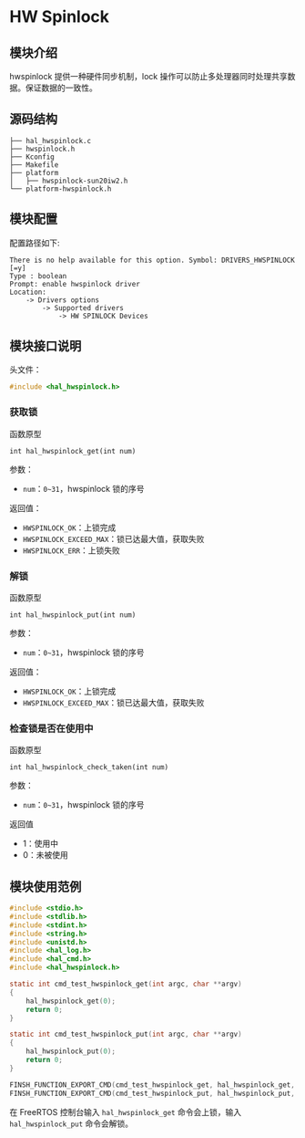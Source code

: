 # HW Spinlock

## 模块介绍

hwspinlock 提供一种硬件同步机制，lock 操作可以防止多处理器同时处理共享数据。保证数据的一致性。

## 源码结构

```
├── hal_hwspinlock.c
├── hwspinlock.h
├── Kconfig
├── Makefile
├── platform
│   ├── hwspinlock-sun20iw2.h 
└── platform-hwspinlock.h
```

## 模块配置

配置路径如下:

```
There is no help available for this option. Symbol: DRIVERS_HWSPINLOCK [=y]
Type : boolean
Prompt: enable hwspinlock driver
Location:
    -> Drivers options
        -> Supported drivers
            -> HW SPINLOCK Devices
```

## 模块接口说明

头文件：

```c
#include <hal_hwspinlock.h>
```

### 获取锁

函数原型

```
int hal_hwspinlock_get(int num)
```

参数：

- `num`：`0~31`，hwspinlock 锁的序号

返回值：

- `HWSPINLOCK_OK`：上锁完成
- `HWSPINLOCK_EXCEED_MAX`：锁已达最大值，获取失败
- `HWSPINLOCK_ERR`：上锁失败

### 解锁

函数原型

```
int hal_hwspinlock_put(int num)
```

参数：

- `num`：`0~31`，hwspinlock 锁的序号

返回值：

- `HWSPINLOCK_OK`：上锁完成
- `HWSPINLOCK_EXCEED_MAX`：锁已达最大值，获取失败

### 检查锁是否在使用中

函数原型

```
int hal_hwspinlock_check_taken(int num)
```

参数：

- `num`：`0~31`，hwspinlock 锁的序号

返回值

- 1：使用中
- 0：未被使用

## 模块使用范例

```c
#include <stdio.h>
#include <stdlib.h>
#include <stdint.h>
#include <string.h>
#include <unistd.h>
#include <hal_log.h>
#include <hal_cmd.h>
#include <hal_hwspinlock.h>

static int cmd_test_hwspinlock_get(int argc, char **argv)
{
    hal_hwspinlock_get(0);
    return 0;
}

static int cmd_test_hwspinlock_put(int argc, char **argv)
{
    hal_hwspinlock_put(0);
    return 0;
}

FINSH_FUNCTION_EXPORT_CMD(cmd_test_hwspinlock_get, hal_hwspinlock_get, test_hwspinlock)
FINSH_FUNCTION_EXPORT_CMD(cmd_test_hwspinlock_put, hal_hwspinlock_put, test_hwspinlock)
```

在 FreeRTOS 控制台输入 `hal_hwspinlock_get` 命令会上锁，输入 `hal_hwspinlock_put` 命令会解锁。
